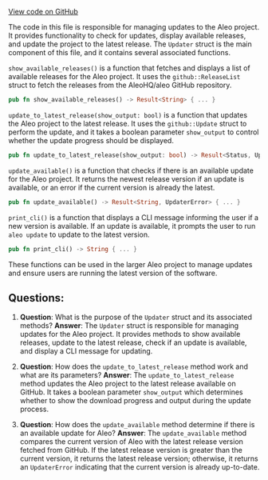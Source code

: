 [View code on GitHub](https://github.com/AleoHQ/aleo/cli/helpers/updater.rs)

The code in this file is responsible for managing updates to the Aleo project. It provides functionality to check for updates, display available releases, and update the project to the latest release. The `Updater` struct is the main component of this file, and it contains several associated functions.

`show_available_releases()` is a function that fetches and displays a list of available releases for the Aleo project. It uses the `github::ReleaseList` struct to fetch the releases from the AleoHQ/aleo GitHub repository.

```rust
pub fn show_available_releases() -> Result<String> { ... }
```

`update_to_latest_release(show_output: bool)` is a function that updates the Aleo project to the latest release. It uses the `github::Update` struct to perform the update, and it takes a boolean parameter `show_output` to control whether the update progress should be displayed.

```rust
pub fn update_to_latest_release(show_output: bool) -> Result<Status, UpdaterError> { ... }
```

`update_available()` is a function that checks if there is an available update for the Aleo project. It returns the newest release version if an update is available, or an error if the current version is already the latest.

```rust
pub fn update_available() -> Result<String, UpdaterError> { ... }
```

`print_cli()` is a function that displays a CLI message informing the user if a new version is available. If an update is available, it prompts the user to run `aleo update` to update to the latest version.

```rust
pub fn print_cli() -> String { ... }
```

These functions can be used in the larger Aleo project to manage updates and ensure users are running the latest version of the software.
## Questions: 
 1. **Question**: What is the purpose of the `Updater` struct and its associated methods?
   **Answer**: The `Updater` struct is responsible for managing updates for the Aleo project. It provides methods to show available releases, update to the latest release, check if an update is available, and display a CLI message for updating.

2. **Question**: How does the `update_to_latest_release` method work and what are its parameters?
   **Answer**: The `update_to_latest_release` method updates the Aleo project to the latest release available on GitHub. It takes a boolean parameter `show_output` which determines whether to show the download progress and output during the update process.

3. **Question**: How does the `update_available` method determine if there is an available update for Aleo?
   **Answer**: The `update_available` method compares the current version of Aleo with the latest release version fetched from GitHub. If the latest release version is greater than the current version, it returns the latest release version; otherwise, it returns an `UpdaterError` indicating that the current version is already up-to-date.